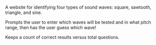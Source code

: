 A website for identifying four types of sound waves: square, sawtooth, triangle, and sine.

Prompts the user to enter which waves will be tested and in what pitch range, then has the user guess which wave!

Keeps a count of correct results versus total questions. 
